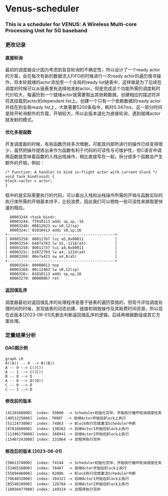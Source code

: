 
# Venus-scheduler
### This is a scheduler for VENUS: A Wireless Multi-core Processing Unit for 5G baseband

### 更改记录
#### 直接轮询
最初的调度器设计因为考虑到盲目轮询的不确定性，所以设计了一个ready actor的方案，会在每次有新的数据流入FIFO的时候进行一次ready actor的遍历搜寻操作，将本轮就绪的actor添加至一个全局的ready list链表中，这样做是为了后续在调度的时候可以从链表里有选择地发射actor。但是完成这个功能所需的调度耗时代价较大，每遍历到一个就绪actor就需要取出其依赖数据，创建相应的描述符并将其挂载到actor的dependent list上。创建一个只有一个依赖数据的ready actor并挂在到全局ready list上，大致需要5200条指令，耗时0.347ms，这一部分时间是除开轮询额外的负载，开销较大，所以此版本退化为直接轮询，遇到就绪actor就发射的模式。
#### 优化多层函数
开发调度器的时候，有些函数历经多次增删，可能其内部所进行的操作已经变得很少，虽然把操作提炼出来作为函数有利于代码的可读性与可维护性，但C语言中调用函数就意味着函数的入栈出栈操作，相比直接写在一起，拆分成多个函数会产生额外的开销，例如：
```
/* Function: A handler to bind in-flight actor with current block */
void task_bind(void) {
block->actor = actor;
}
```
框中的是实际需要执行的代码，可以看出入栈和出栈操作所需的开销与函数实际的执行体所需的开销基本持平，比较浪费，因此我们可以牺牲一些可读性来换取更快速的相应。
```
  80003244 <task_bind>:
  80003244: ff010113 addi sp,sp,-16
  80003248: 00812623 sw s0,12(sp)
  8000324c: 01010413 addi s0,sp,16
+------------------------------------------------+
| 80003250: 800117b7 lui a5,0x80011              |
| 80003254: b407a783 lw a5,-1216(a5)             |
| 80003258: 80011737 lui a4,0x80011              |
| 8000325c: b3872703 lw a4,-1224(a4)             |
| 80003260: 00e7a423 sw a4,8(a5)                 |
+------------------------------------------------+
  80003264: 00000013 nop
  80003268: 00c12403 lw s0,12(sp)
  8000326c: 01010113 addi sp,sp,16
  80003270: 00008067 ret
```
#### 返回值乱序
调度器最初对返回值乱序的处理程序是基于链表的遍历穿插的，但现今评估调度处理时间的时候，发现链表的动态创建、链接和销毁操作及其耗费时间资源，所以现在此版本[2023-06-01]先删去判断返回值乱序的逻辑，后续再根据数组或其它方案处理。


### 定量结果分析
#### DAG图示例
```mermaid
graph LR
A((A)) -- 0 --> B((B))
A -- 0 --> C((C))
A -- 1 --> C((C))
B -- 0 --> D
A -- 0 --> D((D))
C -- 0 --> D
C -- 1 --> D
```
#### 修改前的版本
```
[4110168000]  index: 59800  -> Scheduler初始化完毕，开始执行循环轮询调度任务
[4851225000]  index：70907  -> 前继Actor开始在Block上执行
[5112473000]  index: 74863  -> Block执行完成激活Scheduler中断
[8781668000]  index: 130262 -> 后继Actor1开始在Block上执行
[11346179000] index: 168941 -> 后继Actor2开始在Block上执行
[15467243000] index: 231064 -> 总程序执行完毕
```
#### 修改后的版本 [2023-06-01]
```
[5061374000]  index: 74144  -> Scheduler初始化完毕，开始执行循环轮询调度任务
[5346516000]  index: 78407  -> 前继Actor开始在Block上执行
[5589446000]  index: 82086  -> Block执行完成激活Scheduler中断
[7064832000]  index: 104321 -> 后继Actor1开始在Block上执行
[8554010000]  index: 126784 -> 后继Actor2开始在Block上执行
[10050477000] index: 149324 -> 总程序执行完毕
```
